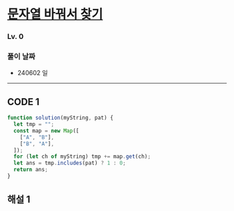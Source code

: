 # [문자열 바꿔서 찾기](https://school.programmers.co.kr/learn/courses/30/lessons/181864)

### Lv. 0

### 풀이 날짜

- 240602 일

---

## CODE 1

```javascript
function solution(myString, pat) {
  let tmp = "";
  const map = new Map([
    ["A", "B"],
    ["B", "A"],
  ]);
  for (let ch of myString) tmp += map.get(ch);
  let ans = tmp.includes(pat) ? 1 : 0;
  return ans;
}
```

## 해설 1
